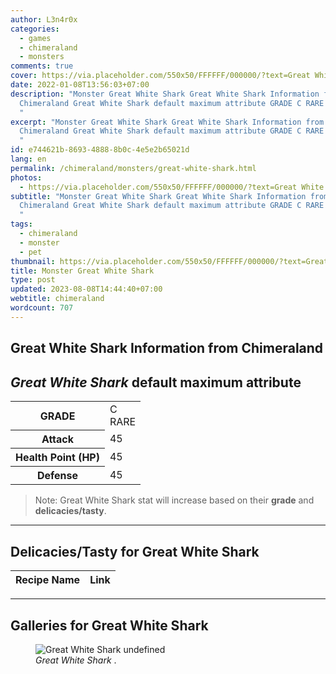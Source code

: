 ```yaml
---
author: L3n4r0x
categories:
  - games
  - chimeraland
  - monsters
comments: true
cover: https://via.placeholder.com/550x50/FFFFFF/000000/?text=Great White Shark
date: 2022-01-08T13:56:03+07:00
description: "Monster Great White Shark Great White Shark Information from
  Chimeraland Great White Shark default maximum attribute GRADE C RARE Attack 45
  "
excerpt: "Monster Great White Shark Great White Shark Information from
  Chimeraland Great White Shark default maximum attribute GRADE C RARE Attack 45
  "
id: e744621b-8693-4888-8b0c-4e5e2b65021d
lang: en
permalink: /chimeraland/monsters/great-white-shark.html
photos:
  - https://via.placeholder.com/550x50/FFFFFF/000000/?text=Great White Shark
subtitle: "Monster Great White Shark Great White Shark Information from
  Chimeraland Great White Shark default maximum attribute GRADE C RARE Attack 45
  "
tags:
  - chimeraland
  - monster
  - pet
thumbnail: https://via.placeholder.com/550x50/FFFFFF/000000/?text=Great White Shark
title: Monster Great White Shark
type: post
updated: 2023-08-08T14:44:40+07:00
webtitle: chimeraland
wordcount: 707
---
```


<link
  rel="stylesheet"
  href="https://rawcdn.githack.com/dimaslanjaka/Web-Manajemen/870a349/css/bootstrap-5-3-0-alpha3-wrapper.css"
/>
<section id="bootstrap-wrapper">
  <div data-bs-theme="dark">
    <h2>Great White Shark Information from Chimeraland</h2>
    <h2 id="attribute"><i>Great White Shark</i> default maximum attribute</h2>
    <div class="row">
      <div class="col mb-2">
        <div class="card">
          <div class="card-body">
            <table>
              <tr>
                <th>GRADE</th>
                <td>C <br /><span class="text-primary">RARE</span></td>
              </tr>
              <tr>
                <th>Attack</th>
                <td>45</td>
              </tr>
              <tr>
                <th>Health Point (HP)</th>
                <td>45</td>
              </tr>
              <tr>
                <th>Defense</th>
                <td>45</td>
              </tr>
            </table>
          </div>
        </div>
      </div>
    </div>
    <blockquote class="bd-callout bd-callout-warning">
      Note: Great White Shark stat will increase based on their <b>grade</b> and
      <b>delicacies/tasty</b>.
    </blockquote>
    <hr />
    <h2 id="delicacies">Delicacies/Tasty for Great White Shark</h2>
    <div class="card">
      <div class="card-body">
        <div class="table-responsive">
          <table class="table table-striped">
            <thead>
              <tr>
                <th>Recipe Name</th>
                <th>Link</th>
              </tr>
            </thead>
            <tbody></tbody>
          </table>
        </div>
      </div>
    </div>
    <hr />
    <div id="gallery">
      <h2>Galleries for Great White Shark</h2>
      <div class="row">
        <div class="col-lg-6 col-12">
          <figure>
            <img
              src="https://www.webmanajemen.com/undefined"
              alt="Great White Shark undefined"
            />
            <figcaption style="word-wrap: break-word">
              <i>Great White Shark</i> .
            </figcaption>
          </figure>
        </div>
      </div>
    </div>
  </div>
</section>